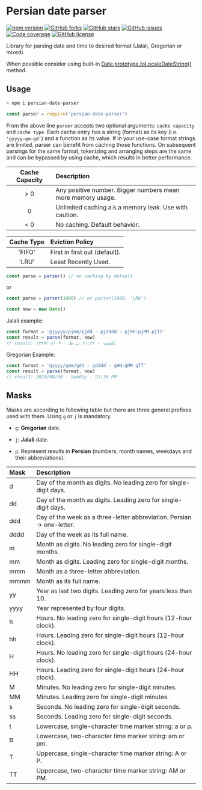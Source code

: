 # Persian date parser

[![npm version](https://badge.fury.io/js/persian-date-parser.svg)](https://badge.fury.io/js/persian-date-parser) [![GitHub forks](https://img.shields.io/github/forks/yousefvand/persian-date-parser)](https://github.com/yousefvand/persian-date-parser/network) [![GitHub stars](https://img.shields.io/github/stars/yousefvand/persian-date-parser)](https://github.com/yousefvand/persian-date-parser/stargazers) [![GitHub issues](https://img.shields.io/github/issues/yousefvand/persian-date-parser)](https://github.com/yousefvand/persian-date-parser/issues) [![Code coverage](https://img.shields.io/badge/coverage-100%25-blueviolet)](https://github.com/yousefvand/persian-date-parser) [![GitHub license](https://img.shields.io/github/license/yousefvand/persian-date-parser)](https://github.com/yousefvand/persian-date-parser/blob/master/LICENSE)

Library for parsing date and time to desired format (Jalali, Gregorian or mixed).

When possible consider using built-in [Date.prototype.toLocaleDateString()](https://developer.mozilla.org/en-US/docs/Web/JavaScript/Reference/Global_Objects/Date/toLocaleDateString#:~:text=The%20toLocaleDateString()%20method%20returns,the%20behavior%20of%20the%20function.) method.

## Usage

```bash
> npm i persian-date-parser
```

```js
const parser = require('persian-date-parser')
```

From the above line `parser` accepts two optional arguments: `cache capacity` and `cache type`. Each cache entry has a string (format) as its key (i.e. `'gyyyy-gm-gd'`) and a function as its value. If in your use-case format strings are limited, parser can benefit from caching those functions. On subsequent parsings for the same format, tokenizing and arranging steps are the same and can be bypassed by using cache, which results in better performance.

| Cache Capacity | Description                                                            |
|:--------------:|:-----------------------------------------------------------------------|
| > 0            | Any positive number. Bigger numbers mean more memory usage.            |
| 0              | Unlimited caching a.k.a memory leak. Use with caution.                 |
| < 0            | No caching. Default behavior.                                          |

| Cache Type | Eviction Policy                                                            |
|:----------:|:-------------------------------|
| 'FIFO'     | First in first out (default).  |
| 'LRU'      | Least Recently Used.           |

```js
const parse = parser() // no caching by default
```

or

```js
const parse = parser(1000) // or parser(1000, 'LRU')
```

```js
const now = new Date()
```

Jalali example:

```js
const format = 'pjyyyy/pjmm/pjdd - pjdddd - pjHH:pjMM pjTT'
const result = parse(format, now)
// result: ۱۳۹۹/۰۶/۰۹ - یکشنبه - ۲۱:۳۶ ب.ظ
```

Gregorian Example:

```js
const format = 'gyyyy/gmm/gdd - gdddd - gHH:gMM gTT'
const result = parse(format, now)
// result: 2020/08/30 - Sunday - 21:36 PM
```

## Masks

Masks are according to following table but there are three general prefixes used with them. Using `g` or `j` is mandatory.

- `g`: **Gregorian** date.

- `j`: **Jalali** date.

- `p`: Represent results in **Persian** (numbers, month names, weekdays and their abbreviations).

| Mask | Description                                                            |
|:-----|:-----------------------------------------------------------------------|
| d    | Day of the month as digits. No leading zero for single-digit days.     |
| dd   | Day of the month as digits. Leading zero for single-digit days.        |
| ddd  | Day of the week as a three-letter abbreviation. Persian -> one-letter. |
| dddd | Day of the week as its full name.                                      |
| m    | Month as digits. No leading zero for single-digit months.              |
| mm   | Month as digits. Leading zero for single-digit months.                 |
| mmm  | Month as a three-letter abbreviation.                                  |
| mmmm | Month as its full name.                                                |
| yy   | Year as last two digits. Leading zero for years less than 10.          |
| yyyy | Year represented by four digits.                                       |
| h    | Hours. No leading zero for single-digit hours (12-hour clock).         |
| hh   | Hours. Leading zero for single-digit hours (12-hour clock).            |
| H    | Hours. No leading zero for single-digit hours (24-hour clock).         |
| HH   | Hours. Leading zero for single-digit hours (24-hour clock).            |
| M    | Minutes. No leading zero for single-digit minutes.                     |
| MM   | Minutes. Leading zero for single-digit minutes.                        |
| s    | Seconds. No leading zero for single-digit seconds.                     |
| ss   | Seconds. Leading zero for single-digit seconds.                        |
| t    | Lowercase, single-character time marker string: a or p.                |
| tt   | Lowercase, two-character time marker string: am or pm.                 |
| T    | Uppercase, single-character time marker string: A or P.                |
| TT   | Uppercase, two-character time marker string: AM or PM.                 |
